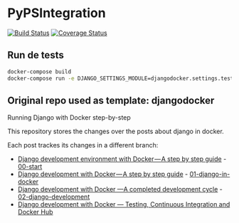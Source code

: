 # PyPSIntegration
[![Build Status](https://travis-ci.org/oriolpiera/dj-icg-prestashop.svg?branch=master)](https://travis-ci.org/oriolpiera/dj-icg-prestashop)
[![Coverage Status](https://coveralls.io/repos/github/oriolpiera/dj-icg-prestashop/badge.svg?branch=master)](https://coveralls.io/github/oriolpiera/dj-icg-prestashop?branch=master)

## Run de tests

```bash
docker-compose build
docker-compose run -e DJANGO_SETTINGS_MODULE=djangodocker.settings.testing --no-deps --rm app bash -c "python manage.py makemigrations; python manage.py migrate; py.test;"
```


## Original repo used as template: djangodocker

Running Django with Docker step-by-step

This repository stores the changes over the posts about django in docker.

Each post trackes its changes in a different branch:

- [Django development environment with Docker — A step by step guide](https://blog.devartis.com/django-development-environment-with-docker-a-step-by-step-guide-ae234612fa61) - [00-start](https://github.com/devartis/djangodocker/tree/00-start)
- [Django development with Docker — A step by step guide](https://blog.devartis.com/django-development-with-docker-a-step-by-step-guide-525c0d08291) - [01-django-in-docker](https://github.com/devartis/djangodocker/tree/01-django-in-docker)
- [Django development with Docker —A completed development cycle](https://blog.devartis.com/django-development-with-docker-a-completed-development-cycle-7322ad8ba508) - [02-django-development](https://github.com/devartis/djangodocker/tree/02-django-development)
- [Django development with Docker — Testing, Continuous Integration and Docker Hub](https://blog.devartis.com/django-development-with-docker-testing-continuous-integration-and-docker-hub-57038ca19773)

